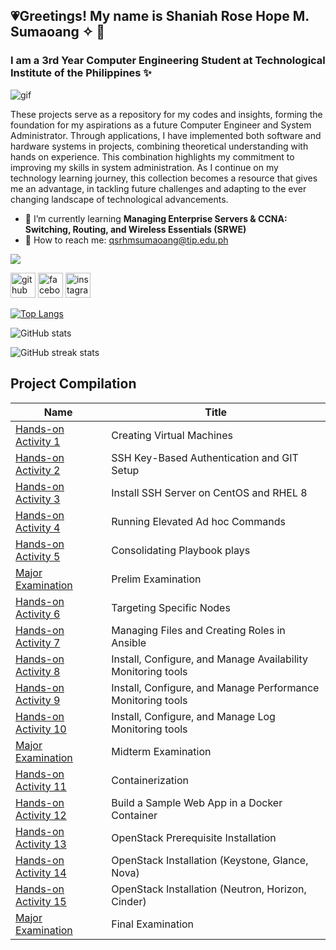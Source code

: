 ## 💗Greetings! My name is Shaniah Rose Hope M. Sumaoang ✧ 🫧
### I am a **3rd Year Computer Engineering Student** at Technological Institute of the Philippines ✨

![gif](https://www.google.com/url?sa=i&url=https%3A%2F%2Fgithub.com%2FShreyasiDebnath&psig=AOvVaw1RF4DOmC8mgPAhA1upZhne&ust=1702226511152000&source=images&cd=vfe&opi=89978449&ved=0CBEQjRxqFwoTCLDQgIjmgoMDFQAAAAAdAAAAABAN)
  

These projects serve as a repository for my codes and insights, forming the foundation for my aspirations as a future Computer Engineer and System Administrator. Through applications, I have implemented both software and hardware systems in projects, combining theoretical understanding with hands on experience. This combination highlights my commitment to improving my skills in system administration. As I continue on my technology learning journey, this collection becomes a resource that gives me an advantage, in tackling future challenges and adapting to the ever changing landscape of technological advancements.

- 🧁 I’m currently learning **Managing Enterprise Servers & CCNA: Switching, Routing, and Wireless Essentials (SRWE)** 
- 💌 How to reach me: qsrhmsumaoang@tip.edu.ph


![](https://komarev.com/ghpvc/?username=srhmshan&style=for-the-badge)


[<img src='https://cdn.jsdelivr.net/npm/simple-icons@3.0.1/icons/github.svg' alt='github' height='40'>](https://github.com/srhmshan)  [<img src='https://cdn.jsdelivr.net/npm/simple-icons@3.0.1/icons/facebook.svg' alt='facebook' height='40'>](https://www.facebook.com/su.shroom)  [<img src='https://cdn.jsdelivr.net/npm/simple-icons@3.0.1/icons/instagram.svg' alt='instagram' height='40'>](https://www.instagram.com/srhmshan/)  

[![Top Langs](https://github-readme-stats.vercel.app/api/top-langs/?username=srhmshan)](https://github.com/anuraghazra/github-readme-stats)

![GitHub stats](https://github-readme-stats.vercel.app/api?username=srhmshan&show_icons=true)  

![GitHub streak stats](https://streak-stats.demolab.com/?user=srhmshan)  

## Project Compilation

| Name         | Title      |
| ------------ | ---------- |
| [Hands-on Activity 1](https://github.com/srhmshan/Hands-on-Activity-1.git)   | Creating Virtual Machines   |
| [Hands-on Activity 2](https://github.com/srhmshan/Hands-on-Activity-2.git)   | SSH Key-Based Authentication and GIT Setup  |
| [Hands-on Activity 3](https://github.com/srhmshan/Hands-on-Activity-3.git)   | Install SSH Server on CentOS and RHEL 8    |
| [Hands-on Activity 4](https://github.com/srhmshan/Hands-on-Activity-4.git)   | Running Elevated Ad hoc Commands    |
| [Hands-on Activity 5](https://github.com/srhmshan/Hands-on-Activity-5.git)   | Consolidating Playbook plays    |
| [Major Examination](https://github.com/srhmshan/Sumaoang_PrelimExam)   | Prelim Examination    |
| [Hands-on Activity 6](https://github.com/srhmshan/Hands-on-Activity-6.git)   | Targeting Specific Nodes    |
| [Hands-on Activity 7](https://github.com/srhmshan/Hands-on-Activity-7.git)   | Managing Files and Creating Roles in Ansible    |
| [Hands-on Activity 8](https://github.com/srhmshan/Hands-on-Activity-8.git)   | Install, Configure, and Manage Availability Monitoring tools   |
| [Hands-on Activity 9](https://github.com/srhmshan/Hands-on-Activity-9.git)   | Install, Configure, and Manage Performance Monitoring tools    |
| [Hands-on Activity 10](https://github.com/srhmshan/Hands-on-Activity-10.git)   | Install, Configure, and Manage Log Monitoring tools    |
| [Major Examination](https://github.com/srhmshan/CPE_MIDEXAM_SUMAOANG)  | Midterm Examination    |
| [Hands-on Activity 11](https://github.com/srhmshan/Hands-on-Activity-11.git)   | Containerization    |
| [Hands-on Activity 12](https://github.com/srhmshan/Hands-on-Activity-12.git)  | Build a Sample Web App in a Docker Container    |
| [Hands-on Activity 13](https://github.com/srhmshan/Hands-on-Activity-13.git)   | OpenStack Prerequisite Installation    |
| [Hands-on Activity 14](https://github.com/srhmshan/Hands-on-Activity-14.git)   | OpenStack Installation (Keystone, Glance, Nova)    |
| [Hands-on Activity 15](https://github.com/srhmshan/Hands-on-Activity-15.git)   | OpenStack Installation (Neutron, Horizon, Cinder)    |
| [Major Examination]()   | Final Examination    |
